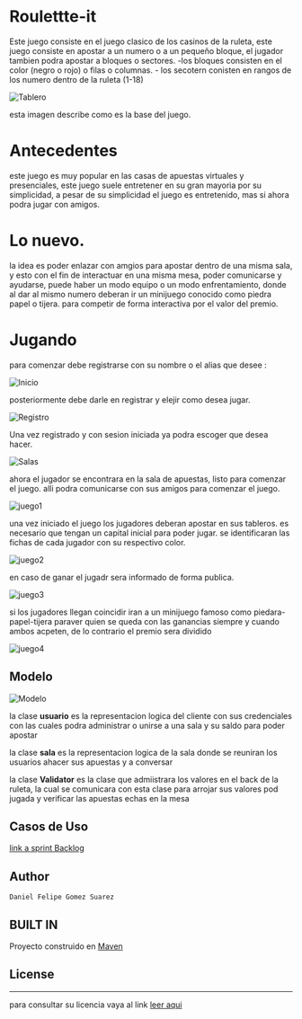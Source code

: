 # Roulettte-it

Este juego consiste en el juego clasico de los casinos de la ruleta, este juego consiste en apostar a un numero o a un pequeño bloque,  el jugador tambien podra apostar a bloques o sectores.
	-los bloques consisten  en el color (negro o rojo) o filas o columnas.
	- los secotern conisten en rangos de los numero dentro de la ruleta (1-18)


![Tablero](https://github.com/danielGomez1703/-ARSW-Eci-Roullete/blob/master/resources/tablero.JPG)


esta imagen describe como es la base del juego.



# Antecedentes

este juego es muy popular en las casas de apuestas virtuales y  presenciales, este juego suele entretener en su gran mayoria por su simplicidad, a pesar de su simplicidad el juego es entretenido, mas si ahora podra jugar con amigos.

# Lo nuevo.

la idea es poder enlazar con amgios para apostar dentro de una misma sala, y esto con el fin de interactuar en una misma mesa, poder comunicarse y ayudarse, puede haber un modo equipo o un modo enfrentamiento, donde al dar al mismo numero deberan ir un minijuego conocido como piedra papel o tijera. para competir de forma interactiva por  el valor del premio.


# Jugando

para comenzar debe registrarse con su nombre o el alias que desee :

![Inicio](https://github.com/danielGomez1703/-ARSW-Eci-Roullete/blob/master/resources/Inicio.png)

posteriormente debe darle en registrar y elejir como desea jugar.

![Registro](https://github.com/danielGomez1703/-ARSW-Eci-Roullete/blob/master/resources/registro.PNG)

Una vez registrado y con sesion iniciada ya podra escoger que desea hacer.

![Salas](https://github.com/danielGomez1703/-ARSW-Eci-Roullete/blob/master/resources/elecSalas.png)

ahora el jugador se encontrara en la sala de apuestas, listo para comenzar el juego. alli podra comunicarse con sus amigos para comenzar el juego.

![juego1](https://github.com/danielGomez1703/-ARSW-Eci-Roullete/blob/master/resources/juego1.png)


una vez iniciado el juego los jugadores deberan apostar en sus tableros. es necesario que tengan un capital inicial para poder jugar. se identificaran las fichas de cada jugador con su respectivo color.

![juego2](https://github.com/danielGomez1703/-ARSW-Eci-Roullete/blob/master/resources/juego2.png)

en caso de ganar el jugadr sera informado de forma publica.

![juego3](https://github.com/danielGomez1703/-ARSW-Eci-Roullete/blob/master/resources/juego3.png)

si los jugadores llegan coincidir iran a un minijuego famoso como piedara-papel-tijera paraver quien se queda con las ganancias siempre y cuando ambos acpeten, de lo contrario el premio sera dividido

![juego4](https://github.com/danielGomez1703/-ARSW-Eci-Roullete/blob/master/resources/juego4.png)

## Modelo

![Modelo](https://github.com/danielGomez1703/-ARSW-Eci-Roullete/blob/master/resources/Model.PNG)

la clase **usuario** es la representacion logica del cliente con sus credenciales con las cuales podra administrar o unirse a una sala y su saldo para poder apostar

la clase **sala**  es la representacion logica de la sala donde se reuniran los usuarios  ahacer sus apuestas y a conversar

la clase **Validator** es la clase que admiistrara los valores en el back de la ruleta, la cual se comunicara con esta clase para arrojar sus valores pod jugada y verificar las apuestas echas en la mesa

## Casos de Uso

[link a sprint Backlog](https://tree.taiga.io/project/danielgomez1703-roulette-arsw/backlog) 
## Author
    Daniel Felipe Gomez Suarez
    
## BUILT IN
   Proyecto construido en [Maven](https://maven.apache.org/)
## License
----
para consultar su licencia vaya al link 
[leer aqui](https://github.com/danielGomez1703/ARSW-Primer/blob/master/LICENSE.txt)

